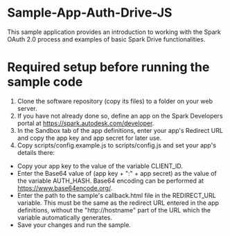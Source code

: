 Sample-App-Auth-Drive-JS
========================
This sample application provides an introduction to working with the Spark OAuth 2.0 process and examples of basic Spark Drive functionalities.

Required setup before running the sample code 
=============================================
1. Clone the software repository (copy its files) to a folder on your web server. 
2. If you have not already done so, define an app on the Spark Developers portal at https://spark.autodesk.com/developer.
3. In the Sandbox tab of the app definitions, enter your app's Redirect URL and copy the app key and app secret for later use.
4. Copy scripts/config.example.js to scripts/config.js and set your app's details there:
  *  Copy your app key to the value of the variable CLIENT_ID.
  *  Enter the Base64 value of (app key + ":" + app secret) as the value of the variable AUTH_HASH. Base64 encoding can be performed at https://www.base64encode.org/.
  *  Enter the path to the sample's callback.html file in the REDIRECT_URL variable. This must be the same as the redirect URL entered in the app definitions, without the "http://hostname" part of the URL which the variable automatically generates.
  *  Save your changes and run the sample.
